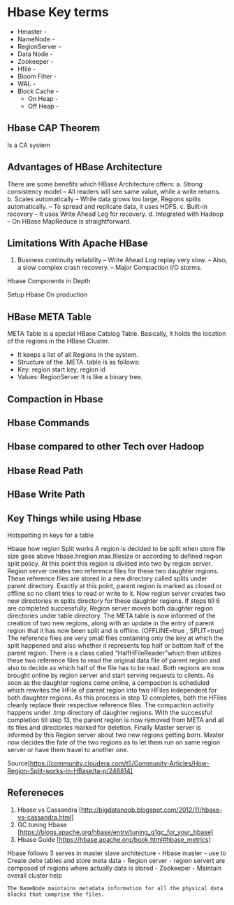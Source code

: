 # Hbase Key terms

- Hmaster  - 
- NameNode - 
- RegionServer - 
- Data Node - 
- Zookeeper - 
- Hfile - 
- Bloom Filter - 
- WAL - 
- Block Cache - 
  - On Heap - 
  - Off Heap - 

## Hbase CAP Theorem
Is a CA system


## Advantages of HBase Architecture
There are some benefits which HBase Architecture offers:
a. Strong consistency model
– All readers will see same value, while a write returns.
b. Scales automatically
– While data grows too large, Regions splits automatically.
– To spread and replicate data, it uses HDFS.
c. Built-in recovery
– It uses Write Ahead Log for recovery.
d. Integrated with Hadoop
– On HBase MapReduce is straightforward.

## Limitations With Apache HBase
1. Business continuity reliability
  – Write Ahead Log replay very slow.
  – Also, a slow complex crash recovery.
  – Major Compaction I/O storms.


Hbase Components in Depth



Setup Hbase On production



## HBase META Table
META Table is a special HBase Catalog Table. Basically, it holds the location of the regions in the HBase Cluster.

- It keeps a list of all Regions in the system.
- Structure of the .META. table is as follows:
- Key: region start key, region id
- Values: RegionServer
It is like a binary tree.




## Compaction in Hbase

## Hbase Commands


## Hbase compared to other Tech over Hadoop


## Hbase Read Path


## HBase Write Path


## Key Things while using Hbase
Hotspotting in keys for a table


Hbase how region Split works
A region is decided to be split when store file size goes above hbase.hregion.max.filesize or according to defined region split policy.
At this point this region is divided into two by region server.
Region server creates two reference files for these two daughter regions.
These reference files are stored in a new directory called splits under parent directory.
Exactly at this point, parent region is marked as closed or offline so no client tries to read or write to it.
Now region server creates two new directories in splits directory for these daughter regions.
If steps till 6 are completed successfully, Region server moves both daughter region directories under table directory.
The META table is now informed of the creation of two new regions, along with an update in the entry of parent region that it has now been split and is offline. (OFFLINE=true , SPLIT=true)
The reference files are very small files containing only the key at which the split happened and also whether it represents top half or bottom half of the parent region.
There is a class called “HalfHFileReader”which then utilizes these two reference files to read the original data file of parent region and also to decide as which half of the file has to be read.
Both regions are now brought online by region server and start serving requests to clients.
As soon as the daughter regions come online, a compaction is scheduled which rewrites the HFile of parent region into two HFiles independent for both daughter regions.
As this process in step 12 completes, both the HFiles cleanly replace their respective reference files. The compaction activity happens under .tmp directory of daughter regions.
With the successful completion till step 13, the parent region is now removed from META and all its files and directories marked for deletion.
Finally Master server is informed by this Region server about two new regions getting born. Master now decides the fate of the two regions as to let them run on same region server or have them travel to another one.

Source[https://community.cloudera.com/t5/Community-Articles/How-Region-Split-works-in-HBase/ta-p/248814]


## Refereneces
1. Hbase vs Cassandra [http://bigdatanoob.blogspot.com/2012/11/hbase-vs-cassandra.html]
2. GC tuning Hbase [https://blogs.apache.org/hbase/entry/tuning_g1gc_for_your_hbase]
3. Hbase Guide [https://hbase.apache.org/book.html#hbase_metrics]


Hbase follows 3 serves in master slave architecture
    - Hbase master - use to Create delte tables and store meta data
    - Region server - region servert are composed of regions where actually data is stored
    - Zookeeper - Maintain overall cluster help

    The NameNode maintains metadata information for all the physical data blocks that comprise the files.
